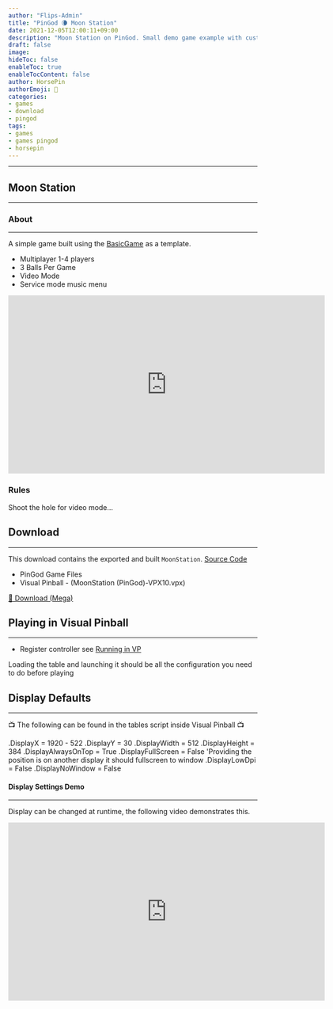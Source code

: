```yaml
---
author: "Flips-Admin"
title: "PinGod 🌘 Moon Station"
date: 2021-12-05T12:00:11+09:00
description: "Moon Station on PinGod. Small demo game example with custom music, art - HorsePin"
draft: false
image: 
hideToc: false
enableToc: true
enableTocContent: false
author: HorsePin
authorEmoji: 🐎
categories:
- games
- download
- pingod 
tags: 
- games
- games pingod
- horsepin
---
```


---

## Moon Station
---

### About
---

A simple game built using the [BasicGame](/en/pinball-frameworks/pingod/games/basicgame/) as a template.

- Multiplayer 1-4 players
- 3 Balls Per Game
- Video Mode
- Service mode music menu


<iframe class="rumble" width="640" height="360" src="https://rumble.com/embed/vg4uuz/?pub=n1o8b" frameborder="0" allowfullscreen></iframe>

### Rules

Shoot the hole for video mode...

## Download
---

This download contains the exported and built `MoonStation`. [Source Code](https://github.com/FlippingFlips/pingod-basicgame/tree/master/src/MoonStation)

- PinGod Game Files
- Visual Pinball - (MoonStation (PinGod)-VPX10.vpx)

[💾 Download (Mega)](https://mega.nz/file/Oc53HaiS#jb8aG_Z91bBAcmd9FyVI6u3qg_jirsHLCaEPFV2gjU4)

## Playing in Visual Pinball
---

- Register controller see [Running in VP](/en/pinball-frameworks/pingod/gamedev/setup/#running-basicgame-visual-pinball)

Loading the table and launching it should be all the configuration you need to do before playing

## Display Defaults
---

📺 The following can be found in the tables script inside Visual Pinball 📺

.DisplayX = 1920 - 522
.DisplayY = 30
.DisplayWidth = 512
.DisplayHeight = 384
.DisplayAlwaysOnTop = True
.DisplayFullScreen = False 'Providing the position is on another display it should fullscreen to window
.DisplayLowDpi = False
.DisplayNoWindow = False

#### Display Settings Demo
---

Display can be changed at runtime, the following video demonstrates this. 

<iframe class="rumble" width="640" height="360" src="https://rumble.com/embed/vgi9rd/?pub=n1o8b" frameborder="0" allowfullscreen></iframe>
